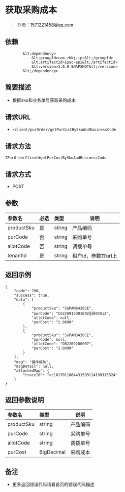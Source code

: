 # 获取采购成本

> 作者：1571221458@qq.com

## 依赖
``` 
        &lt;dependency>
            &lt;groupId>com.zhkj.ips&lt;/groupId>
            &lt;artifactId>ipsc-api&lt;/artifactId>
            &lt;version>1.0.0-SNAPSHOT&lt;/version>
        &lt;/dependency>
``` 

    
## 简要描述

- 根据sku和业务单号获取采购成本

## 请求URL
-  `/client/purOrder/getPurCostBySkuAndBusinessCode `

## 请求方法
`IPurOrderClient#getPurCostBySkuAndBusinessCode`
  
## 请求方式
- POST 

## 参数

|参数名|必选|类型|说明|
|:----    |:---|:----- |-----   |
|productSku |是  |string |产品编码   |
|purCode |否  |string | 采购单号    |
|allotCode     |否  |string | 调拨单号    |
|tenantId     |是  |string | 租户id，参数在url上    |

## 返回示例 

``` 
{
    "code": 200,
    "success": true,
    "data": [
        {
            "productSku": "SGPAM8430CE",
            "purCode": "CG2209150010马佳菲04612",
            "allotCode": null,
            "purCost": "2.0000"
        },
        {
            "productSku": "SGPAM8430CE",
            "purCode": null,
            "allotCode": "DB2209280007",
            "purCost": "2.0000"
        }
    ],
    "msg": "操作成功",
    "msgDetail": null,
    "attachedMap": {
        "traceId": "ac1017011664431593114100315324"
    }
}
```

## 返回参数说明 

|参数名|类型|说明|
|:-----  |:-----|-----                           |
|productSku |string   |产品编码  |
|purCode |string   |采购单号  |
|allotCode |string   |调拨单号  |
|purCost |BigDecimal   |采购成本  |

## 备注 

- 更多返回错误代码请看首页的错误代码描述